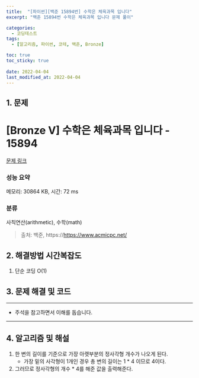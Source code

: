 ```yaml
---
title:  "[파이썬][백준 15894번] 수학은 체육과목 입니다"
excerpt: "백준 15894번 수학은 체육과목 입니다 문제 풀이"

categories:
  - 코딩테스트
tags:
  - [알고리즘, 파이썬, 코테, 백준, Bronze]

toc: true
toc_sticky: true
 
date: 2022-04-04
last_modified_at: 2022-04-04
---
```



## 1. 문제

# [Bronze V] 수학은 체육과목 입니다 - 15894 

[문제 링크](https://www.acmicpc.net/problem/15894) 

### 성능 요약

메모리: 30864 KB, 시간: 72 ms

### 분류

사칙연산(arithmetic), 수학(math)



> 출처: 백준, https://https://www.acmicpc.net/

## 2. 해결방법 시간복잡도

1. 단순 코딩 O(1)


## 3. 문제 해결 및 코드
--- 

<script src="https://gist.github.com/cmblir/e1b739390394ac8f2f1a5c8fc9a6be8e.js"></script>

- 주석을 참고하면서 이해를 돕습니다.
---

## 4. 알고리즘 및 해설

1. 한 변의 길이를 기준으로 가장 아랫부분의 정사각형 개수가 나오게 된다.
    - 가장 밑의 사각형이 1개인 경우 총 변의 길이는 1 * 4 이므로 4이다.
2. 그러므로 정사각형의 개수 * 4를 해준 값을 출력해준다.